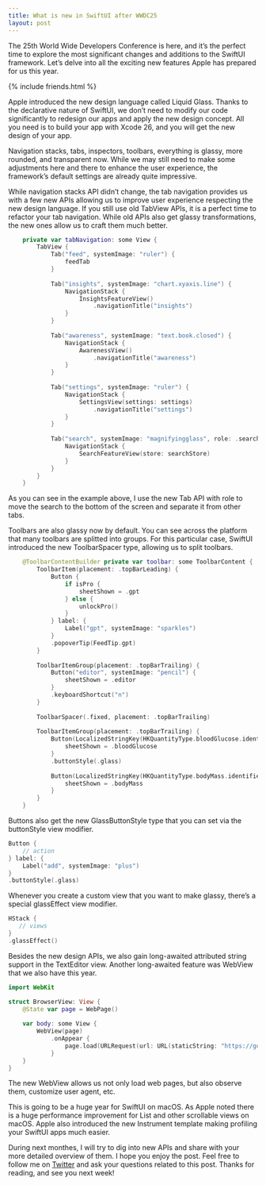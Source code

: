 ```yaml
---
title: What is new in SwiftUI after WWDC25
layout: post
---
```


The 25th World Wide Developers Conference is here, and it’s the perfect time to explore the most significant changes and additions to the SwiftUI framework. Let’s delve into all the exciting new features Apple has prepared for us this year.

{% include friends.html %}

Apple introduced the new design language called Liquid Glass. Thanks to the declarative nature of SwiftUI, we don’t need to modify our code significantly to redesign our apps and apply the new design concept. All you need is to build your app with Xcode 26, and you will get the new design of your app.

Navigation stacks, tabs, inspectors, toolbars, everything is glassy, more rounded, and transparent now. While we may still need to make some adjustments here and there to enhance the user experience, the framework’s default settings are already quite impressive.

While navigation stacks API didn’t change, the tab navigation provides us with a few new APIs allowing us to improve user experience respecting the new design language. If you still use old TabView APIs, it is a perfect time to refactor your tab navigation. While old APIs also get glassy transformations, the new ones allow us to craft them much better.

```swift
    private var tabNavigation: some View {
        TabView {
            Tab("feed", systemImage: "ruler") {
                feedTab
            }
            
            Tab("insights", systemImage: "chart.xyaxis.line") {
                NavigationStack {
                    InsightsFeatureView()
                        .navigationTitle("insights")
                }
            }
            
            Tab("awareness", systemImage: "text.book.closed") {
                NavigationStack {
                    AwarenessView()
                        .navigationTitle("awareness")
                }
            }
            
            Tab("settings", systemImage: "ruler") {
                NavigationStack {
                    SettingsView(settings: settings)
                        .navigationTitle("settings")
                }
            }
            
            Tab("search", systemImage: "magnifyingglass", role: .search) {
                NavigationStack {
                    SearchFeatureView(store: searchStore)
                }
            }
        }
    }
```

As you can see in the example above, I use the new Tab API with role to move the search to the bottom of the screen and separate it from other tabs.

Toolbars are also glassy now by default. You can see across the platform that many toolbars are splitted into groups. For this particular case, SwiftUI introduced the new ToolbarSpacer type, allowing us to split toolbars.

```swift
    @ToolbarContentBuilder private var toolbar: some ToolbarContent {
        ToolbarItem(placement: .topBarLeading) {
            Button {
                if isPro {
                    sheetShown = .gpt
                } else {
                    unlockPro()
                }
            } label: {
                Label("gpt", systemImage: "sparkles")
            }
            .popoverTip(FeedTip.gpt)
        }
        
        ToolbarItemGroup(placement: .topBarTrailing) {
            Button("editor", systemImage: "pencil") {
                sheetShown = .editor
            }
            .keyboardShortcut("n")
        }
        
        ToolbarSpacer(.fixed, placement: .topBarTrailing)
        
        ToolbarItemGroup(placement: .topBarTrailing) {
            Button(LocalizedStringKey(HKQuantityType.bloodGlucose.identifier), systemImage: "carrot") {
                sheetShown = .bloodGlucose
            }
            .buttonStyle(.glass)
            
            Button(LocalizedStringKey(HKQuantityType.bodyMass.identifier), systemImage: "scalemass") {
                sheetShown = .bodyMass
            }
        }
    }
```

Buttons also get the new GlassButtonStyle type that you can set via the buttonStyle view modifier.

```swift
Button {
    // action
} label: {
    Label("add", systemImage: "plus")
}
.buttonStyle(.glass)
```

Whenever you create a custom view that you want to make glassy, there’s a special glassEffect view modifier.

```swift
HStack {
   // views
}
.glassEffect() 
```

Besides the new design APIs, we also gain long-awaited attributed string support in the TextEditor view. Another long-awaited feature was WebView that we also have this year.

```swift
import WebKit

struct BrowserView: View {
    @State var page = WebPage()
    
    var body: some View {
        WebView(page)
            .onAppear {
                page.load(URLRequest(url: URL(staticString: "https://google.com")))
            }
    }
}
```

The new WebView allows us not only load web pages, but also observe them, customize user agent, etc.

This is going to be a huge year for SwiftUI on macOS. As Apple noted there is a huge performance improvement for List and other scrollable views on macOS. Apple also introduced the new Instrument template making profiling your SwiftUI apps much easier.

During next monthes, I will try to dig into new APIs and share with your more detailed overview of them. I hope you enjoy the post. Feel free to follow me on [Twitter](https://twitter.com/mecid) and ask your questions related to this post. Thanks for reading, and see you next week!

